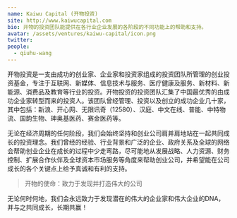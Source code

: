 ```yaml
---
name: Kaiwu Capital (开物投资)
site: http://www.kaiwucapital.com
bio: 开物的投资团队能提供在各行业企业发展的各阶段的不同功能上的帮助和支持。
avatar: /assets/ventures/kaiwu-capital/icon.png
twitter: 
people:
  - qiuhu-wang
---
```


开物投资是一支由成功的创业家、企业家和投资家组成的投资团队所管理的创业投资基金，专注于互联网、新媒体、信息技术与服务、医疗健康及服务、新材料、新能源、消费品及教育等行业的投资。开物投资的投资团队汇集了中国最优秀的由成功企业家转型而来的投资人。该团队曾经管理、投资以及创立的成功企业几十家，其中包括：新浪、开心网、无限讯奇（12580）、汉庭、中文在线、普能、中特物流、国韵生物、珅奥基医药、赛金医药等。

无论在经济周期的任何阶段，我们会始终坚持和创业公司肩并肩地站在一起共同成长的投资理念。我们曾经的经验、行业背景和广泛的企业、政府关系及全球的网络会帮助创业企业在成长的过程中少走弯路，尽可能地从发展战略、人力资源、财务控制、扩展合作伙伴及全球资本市场服务等角度来帮助创业公司，并希望能在公司成长的各个关键点上给予真诚和有利的支持。

> 开物的使命：致力于发现并打造伟大的公司

无论何时何地，我们会永远致力于发现潜在的伟大的企业家和伟大企业的DNA，并与之共同成长，长期共赢！
